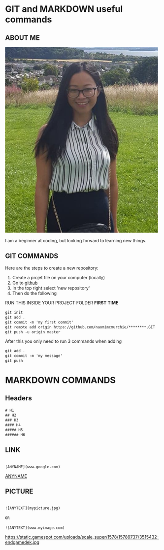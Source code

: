 # GIT and MARKDOWN  useful commands 


## ABOUT ME

![me](me.jpg)

I am a beginner at coding, but looking forward to learning new things. 

## GIT COMMANDS

Here are the steps to create a new repository:

1. Create a projet file on your computer (locally) 
2. Go to [github](www.github.com)
3. In the top right select 'new repository'
4. Then do the following 

RUN THIS INSIDE YOUR PROJECT FOLDER **FIRST** **TIME**
```
git init
git add .
git commit -m 'my first commit'
git remote add origin https://github.com/naomimcmurchie/********.GIT
git push -u origin master 
```

After this you only need to run 3 commands when adding 
```
git add .
git commit -m 'my message'
git push
``` 


# MARKDOWN COMMANDS

## Headers

```
# H1
## H2
### H3
#### H4
##### H5
###### H6
```

## LINK 


```

[ANYNAME](www.google.com)

```

[ANYNAME](www.google.com)

## PICTURE

```

![ANYTEXT](mypicture.jpg)

OR

![ANYTEXT](www.myimage.com)

```

https://static.gamespot.com/uploads/scale_super/1578/15789737/3515432-endgamedek.jpg
